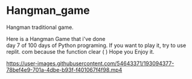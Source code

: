 # Hangman_game
Hangman traditional game.

Here is a Hangman Game that i've done  
day  7 of 100 days of Python programing. 
If you want to play it, try to use replit.
com because the function clear ( )
Hope you Enjoy it. 


https://user-images.githubusercontent.com/54643371/193094377-78bef4e9-701a-4dbe-b93f-f401067f4f98.mp4

